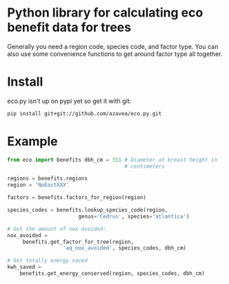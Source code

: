Python library for calculating eco benefit data for trees
=====

Generally you need a region code, species code, and factor type. You
can also use some convenience functions to get around factor type all
together.

Install
====

eco.py isn't up on pypi yet so get it with git:

```bash
pip install git+git://github.com/azavea/eco.py.git
```

Example
====

```python
from eco import benefits dbh_cm = 311 # Diameter at breast height in
                                      # centimeters

regions = benefits.regions
region = 'NoEastXXX'

factors = benefits.factors_for_region(region)

species_codes = benefits.lookup_species_code(region,
                       genus='Cedrus', species='atlantica')

# Get the amount of nox avoided:
nox_avoided =
     benefits.get_factor_for_tree(region,
                  'aq_nox_avoided', species_codes, dbh_cm)

# Get totally energy saved
kwh_saved =
    benefits.get_energy_conserved(region, species_codes, dbh_cm)
```
